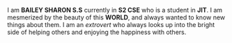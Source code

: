  I am **BAILEY SHARON S.S** currently in **S2 CSE** who is a student in **JIT**. I am mesmerized by the beauty of this **WORLD**, and always wanted to know new things about them. I am an *extrovert* who always looks up into the bright side of helping others and enjoying the happiness with others.

